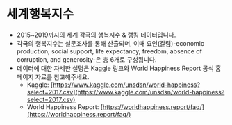 # 세계행복지수

- 2015~2019까지의 세계 각국의 행복지수 & 랭킹 데이터입니다.
- 각국의 행복지수는 설문조사를 통해 산출되며, 이때 요인(칼럼)-economic production, social support, life expectancy, freedom, absence of corruption, and generosity-은 총 6개로 구성됩니다.
- 데이터에 대한 자세한 설명은 Kaggle 링크와 World Happiness Report 공식 홈페이지 자료를 참고해주세요.
    - Kaggle: [https://www.kaggle.com/unsdsn/world-happiness?select=2017.csv](https://www.kaggle.com/unsdsn/world-happiness?select=2017.csv)
    - World Happiness Report: [https://worldhappiness.report/faq/](https://worldhappiness.report/faq/)
